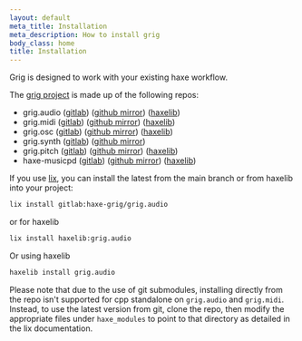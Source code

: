 ```yaml
---
layout: default
meta_title: Installation
meta_description: How to install grig
body_class: home
title: Installation
---
```


Grig is designed to work with your existing haxe workflow.

The [grig project](https://gitlab.com/haxe-grig) is made up of the following repos:

- grig.audio ([gitlab](https://gitlab.com/haxe-grig/grig.audio)) ([github mirror](https://github.com/osakared/grig.audio)) ([haxelib](https://lib.haxe.org/p/grig.audio/))
- grig.midi ([gitlab](https://gitlab.com/haxe-grig/grig.midi)) ([github mirror](https://github.com/osakared/grig.midi)) ([haxelib](https://lib.haxe.org/p/grig.midi/))
- grig.osc ([gitlab](https://gitlab.com/haxe-grig/grig.osc)) ([github mirror](https://github.com/osakared/grig.osc)) ([haxelib](https://lib.haxe.org/p/grig.osc))
- grig.synth ([gitlab](https://gitlab.com/haxe-grig/grig.synth)) ([github mirror](https://github.com/osakared/grig.synth))
- grig.pitch ([gitlab](https://gitlab.com/haxe-grig/grig.pitch)) ([github mirror](https://github.com/osakared/grig.pitch)) ([haxelib](https://lib.haxe.org/p/grig.pitch/))
- haxe-musicpd ([gitlab](https://gitlab.com/haxe-grig/haxe-musicpd)) ([github mirror](https://github.com/osakared/haxe-musicpd)) ([haxelib](https://lib.haxe.org/p/musicpd/))

If you use [lix](https://github.com/lix-pm/lix.client), you can install the latest from the main branch or from haxelib into your project:

```bash
lix install gitlab:haxe-grig/grig.audio
```

or for haxelib

```bash
lix install haxelib:grig.audio
```

Or using haxelib

```bash
haxelib install grig.audio
```

Please note that due to the use of git submodules, installing directly
from the repo isn't supported for cpp standalone on `grig.audio` and `grig.midi`.
Instead, to use the latest version from git, clone the repo, then modify the appropriate files under `haxe_modules` to point to
that directory as detailed in the lix documentation.